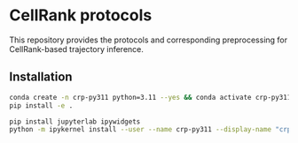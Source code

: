 # CellRank protocols

This repository provides the protocols and corresponding preprocessing for CellRank-based trajectory inference.

## Installation

```bash
conda create -n crp-py311 python=3.11 --yes && conda activate crp-py311
pip install -e .

pip install jupyterlab ipywidgets
python -m ipykernel install --user --name crp-py311 --display-name "crp-py311"
```
